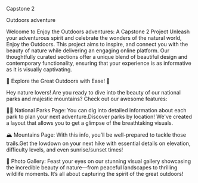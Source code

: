 Capstone 2

Outdoors adventure 


Welcome to Enjoy the Outdoors adventures: A Capstone 2 Project
Unleash your adventurous spirit and celebrate the wonders of the natural world, Enjoy the Outdoors. This project aims to inspire, and connect you with the beauty of nature while delivering an engaging online platform. Our thoughtfully curated sections offer a unique blend of beautiful design and contemporary functionality, ensuring that your experience is as informative as it is visually captivating.

🌲 Explore the Great Outdoors with Ease! 🌲

Hey nature lovers! Are you ready to dive into the beauty of our national parks and majestic mountains? Check out our awesome features:

🚶‍♂️ National Parks Page: You can dig into detailed information about each park to plan your next adventure.Discover parks by location! We've created a layout that allows you to get a glimpse of the breathtaking visuals. 

🏔️ Mountains Page:  With this info, you’ll be well-prepared to tackle those trails.Get the lowdown on your next hike with essential details on elevation, difficulty levels, and even sunrise/sunset times!

📸 Photo Gallery: Feast your eyes on our stunning visual gallery showcasing the incredible beauty of nature—from peaceful landscapes to thrilling wildlife moments. It’s all about capturing the spirit of the great outdoors!
